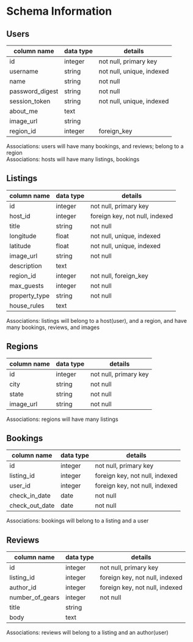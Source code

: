 # Schema Information

## Users


| column name     | data type | details                   |
|-----------------|-----------|---------------------------|
| id              | integer   | not null, primary key     |
| username        | string    | not null, unique, indexed |
| name            | string    | not null                  |
| password_digest | string    | not null                  |
| session_token   | string    | not null, unique, indexed |
| about_me        | text      |                           |
| image_url       | string    |                           |
| region_id       | integer   | foreign_key               |

Associations: users will have many bookings, and reviews; belong to a region		
Associations: hosts will have many listings, bookings		

## Listings
| column name   | data type | details                        |
|---------------|-----------|--------------------------------|
| id            | integer   | not null, primary key          |
| host_id       | integer   | foreign key, not null, indexed |
| title         | string    | not null                       |
| longitude     | float     | not null, unique, indexed      |
| latitude      | float     | not null, unique, indexed      |
| image_url     | string    | not null                       |
| description   | text      |                                |
| region_id     | integer   | not null, foreign_key          |
| max_guests    | integer   | not null                       |
| property_type | string    | not null                       |
| house_rules   | text      |                                |

Associations: listings will belong to a host(user), and a region, and have many bookings, reviews, and images		

## Regions
| column name | data type | details               |
|-------------|-----------|-----------------------|
| id          | integer   | not null, primary key |
| city        | string    | not null              |
| state       | string    | not null              |
| image_url   | string    | not null              |

Associations: regions will have many listings		

## Bookings
| column name    | data type | details                        |
|----------------|-----------|--------------------------------|
| id             | integer   | not null, primary key          |
| listing_id     | integer   | foreign key, not null, indexed |
| user_id        | integer   | foreign key, not null, indexed |
| check_in_date  | date      | not null                       |
| check_out_date | date      | not null                       |

Associations: bookings will belong to a listing and a user		

## Reviews

| column name     | data type | details                        |
|-----------------|-----------|--------------------------------|
| id              | integer   | not null, primary key          |
| listing_id      | integer   | foreign key, not null, indexed |
| author_id       | integer   | foreign key, not null, indexed |
| number_of_gears | integer   | not null                       |
| title           | string    |                                |
| body            | text      |                                |

Associations: reviews will belong to a listing and an author(user)		
